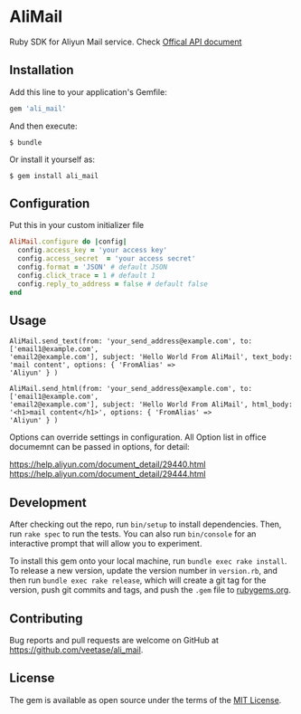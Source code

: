 # AliMail

Ruby SDK for Aliyun Mail service. Check [Offical API document](https://help.aliyun.com/document_detail/29434.html?spm=a2c4g.11174283.6.587.57505e7aq8BDpg)

## Installation

Add this line to your application's Gemfile:

```ruby
gem 'ali_mail'
```

And then execute:

    $ bundle

Or install it yourself as:

    $ gem install ali_mail

## Configuration
Put this in your custom initializer file
```ruby
AliMail.configure do |config|
  config.access_key = 'your access key'
  config.access_secret  = 'your access secret'
  config.format = 'JSON' # default JSON
  config.click_trace = 1 # default 1
  config.reply_to_address = false # default false
end
```

## Usage
```
AliMail.send_text(from: 'your_send_address@example.com', to: ['email1@example.com',
'email2@example.com'], subject: 'Hello World From AliMail', text_body: 'mail content', options: { 'FromAlias' =>
'Aliyun' } )

AliMail.send_html(from: 'your_send_address@example.com', to: ['email1@example.com',
'email2@example.com'], subject: 'Hello World From AliMail', html_body: '<h1>mail content</h1>', options: { 'FromAlias' =>
'Aliyun' } )
```
Options can override settings in configuration. All Option list in office documemnt can be passed in
options, for detail:

https://help.aliyun.com/document_detail/29440.html
https://help.aliyun.com/document_detail/29444.html

## Development

After checking out the repo, run `bin/setup` to install dependencies. Then, run `rake spec` to run the tests. You can also run `bin/console` for an interactive prompt that will allow you to experiment.

To install this gem onto your local machine, run `bundle exec rake install`. To release a new version, update the version number in `version.rb`, and then run `bundle exec rake release`, which will create a git tag for the version, push git commits and tags, and push the `.gem` file to [rubygems.org](https://rubygems.org).

## Contributing

Bug reports and pull requests are welcome on GitHub at https://github.com/veetase/ali_mail.

## License

The gem is available as open source under the terms of the [MIT License](https://opensource.org/licenses/MIT).
